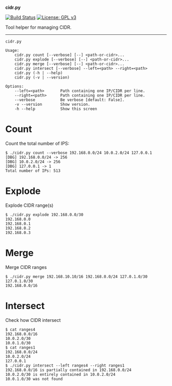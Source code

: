**cidr.py**

[![Build Status](https://travis-ci.org/deadc0de6/cidr.svg?branch=master)](https://travis-ci.org/deadc0de6/cidr)
[![License: GPL v3](https://img.shields.io/badge/License-GPL%20v3-blue.svg)](http://www.gnu.org/licenses/gpl-3.0)

Tool helper for managing CIDR.

---

```
cidr.py

Usage:
    cidr.py count [--verbose] [--] <path-or-cidr>...
    cidr.py explode [--verbose] [--] <path-or-cidr>...
    cidr.py merge [--verbose] [--] <path-or-cidr>...
    cidr.py intersect [--verbose] --left=<path> --right=<path>
    cidr.py (-h | --help)
    cidr.py (-v | --version)

Options:
    --left=<path>       Path containing one IP/CIDR per line.
    --right=<path>      Path containing one IP/CIDR per line.
    --verbose           Be verbose [default: False].
    -v --version        Show version.
    -h --help           Show this screen
```

# Count

Count the total number of IPS:

```
$ ./cidr.py count --verbose 192.168.0.0/24 10.0.2.0/24 127.0.0.1
[DBG] 192.168.0.0/24 -> 256
[DBG] 10.0.2.0/24 -> 256
[DBG] 127.0.0.1 -> 1
Total number of IPs: 513
```

# Explode

Explode CIDR range(s)

```
$ ./cidr.py explode 192.168.0.0/30
192.168.0.0
192.168.0.1
192.168.0.2
192.168.0.3
```

# Merge

Merge CIDR ranges

```
$ ./cidr.py merge 192.168.10.10/16 192.168.0.0/24 127.0.1.0/30
127.0.1.0/30
192.168.0.0/16
```

# Intersect

Check how CIDR intersect

```
$ cat ranges4
192.168.0.0/16
10.0.2.0/30
10.0.1.0/30
$ cat ranges1
192.168.0.0/24
10.0.2.0/24
127.0.0.1
$ ./cidr.py intersect --left ranges4 --right ranges1
192.168.0.0/16 is partially contained in 192.168.0.0/24
10.0.2.0/30 is entirely contained in 10.0.2.0/24
10.0.1.0/30 was not found


